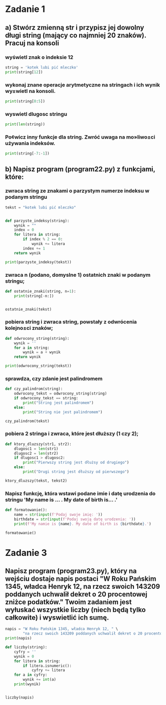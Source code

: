 # Zadanie 1
## a) Stwórz zmienną str i przypisz jej dowolny długi string (mający co najmniej 20 znaków). Pracuj na konsoli
### wyświetl znak o indeksie 12
```python
string = 'kotek lubi pić mleczko'
print(string[12])
```
### wykonaj znane operacje arytmetyczne na stringach i ich wynik wy±wietl na konsoli.
```python
print(string[0:5])
```
### wyswietl dlugosc stringu
```python
print(len(string))
```
### Po¢wicz inny funkcje dla string. Zwróć uwaga na mo»liwo±ci używania indeksów.
```python
print(string[-7:-1])
```
## b) Napisz program (program22.py) z funkcjami, które:
### zwraca string ze znakami o parzystym numerze indeksu w podanym stringu
```python
tekst = "kotek lubi pić mleczko"


def parzyste_indeksy(string):
    wynik = ""
    index = 0
    for litera in string:
        if index % 2 == 0:
            wynik += litera
        index += 1
    return wynik

print(parzyste_indeksy(tekst))
```
### zwraca n (podano, domyslne 1) ostatnich znaki w podanym stringu;
```python
def ostatnie_znaki(string, n=1):
    print(string[-n:])


ostatnie_znaki(tekst)
```
### pobiera string i zwraca string, powstały z odwrócenia kolejno±ci znaków;
```python
def odwrocony_string(string):
    wynik = ''
    for a in string:
        wynik = a + wynik
    return wynik

print(odwrocony_string(tekst))
```

### sprawdza, czy zdanie jest palindromem
```python
def czy_palindrom(string):
    odwrocony_tekst = odwrocony_string(string)
    if odwrocony_tekst == string:
        print("String jest palindromem")
    else:
        print("String nie jest palindromem")

czy_palindrom(tekst)
```

### pobiera 2 stringa i zwraca, które jest dłuższy (1 czy 2);
```python
def ktory_dluzszy(str1, str2):
    dlugosc1 = len(str1)
    dlugosc2 = len(str2)
    if dlugosc1 > dlugosc2:
        print("Pierwszy string jest dłużsy od drugiego")
    else:
        print("Drugi string jest dłuższy od pierwszego")

ktory_dluzszy(tekst, tekst2)
```

### Napisz funkcję, która wstawi podane imie i datę urodzenia do stringu 'My name is ... . My date of birth is... .'
```python
def formatowanie():
    name = str(input(f'Podaj swoje imię: '))
    birthdate = str(input(f'Podaj swoją datę urodzenia: '))
    print(f'My namie is {name}. My date of birth is {birthdate}.')

formatowanie()
```

# Zadanie 3
## Napisz program (program23.py), który na wejściu dostaje napis postaci "W Roku Pańskim 1345, władca Henryk 12, na rzecz swoich 143209 poddanych uchwalił dekret o 20 procentowej zniżce podatków." Twoim zadaniem jest wyłuskać wszystkie liczby (niech będą tylko całkowite) i wyswietlić ich sumę.
```python
napis = "W Roku Pańskim 1345, władca Henryk 12, " \
        "na rzecz swoich 143209 poddanych uchwalił dekret o 20 procentowej zniżce podatków."
print(napis)

def liczby(string):
    cyfry = ''
    wynik = 0
    for litera in string:
        if litera.isnumeric():
            cyfry += litera
    for a in cyfry:
        wynik += int(a)
    print(wynik)


liczby(napis)
```
